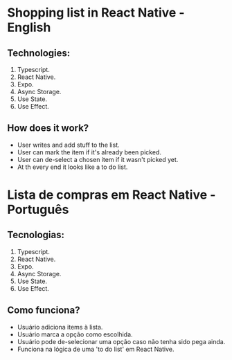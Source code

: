 # Shopping list in React Native - English
## Technologies:
1. Typescript.
2. React Native.
3. Expo.
4. Async Storage.
5. Use State.
6. Use Effect.
## How does it work?
+ User writes and add stuff to the list.
+ User can mark the item if it's already been picked.
+ User can de-select a chosen item if it wasn't picked yet.
+ At th every end it looks like a to do list.
# Lista de compras em React Native - Português
## Tecnologias:
1. Typescript.
2. React Native.
3. Expo.
4. Async Storage.
5. Use State.
6. Use Effect.
## Como funciona?
+ Usuário adiciona items à lista.
+ Usuário marca a opção como escolhida.
+ Usuário pode de-selecionar uma opção caso não tenha sido pega ainda.
+ Funciona na lógica de uma 'to do list' em React Native.